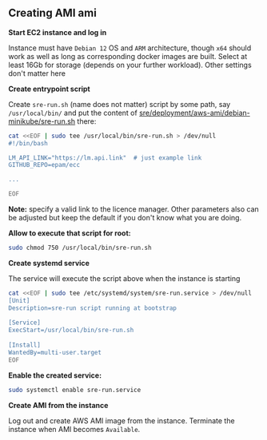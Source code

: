 

## Creating AMI ami

**Start EC2 instance and log in**

Instance must have `Debian 12` OS and `ARM` architecture, though `x64` should work as well as long as 
corresponding docker images are built. Select at least 16Gb for storage (depends on your further workload). Other settings
don't matter here


**Create entrypoint script**

Create `sre-run.sh` (name does not matter) script by some path, say `/usr/local/bin/` and put the content of [sre/deployment/aws-ami/debian-minikube/sre-run.sh](./sre-run.sh) there:

```bash
cat <<EOF | sudo tee /usr/local/bin/sre-run.sh > /dev/null
#!/bin/bash

LM_API_LINK="https://lm.api.link"  # just example link
GITHUB_REPO=epam/ecc

...

EOF
```

**Note:** specify a valid link to the licence manager. Other parameters also can be adjusted but keep the default
if you don't know what you are doing.

**Allow to execute that script for root:**

```bash
sudo chmod 750 /usr/local/bin/sre-run.sh
```

**Create systemd service**

The service will execute the script above when the instance is starting

```bash
cat <<EOF | sudo tee /etc/systemd/system/sre-run.service > /dev/null
[Unit]
Description=sre-run script running at bootstrap
 
[Service]
ExecStart=/usr/local/bin/sre-run.sh
 
[Install]
WantedBy=multi-user.target
EOF
```

**Enable the created service:**

```bash
sudo systemctl enable sre-run.service
```


**Create AMI from the instance**

Log out and create AWS AMI image from the instance. Terminate the instance when AMI becomes `Available`.
